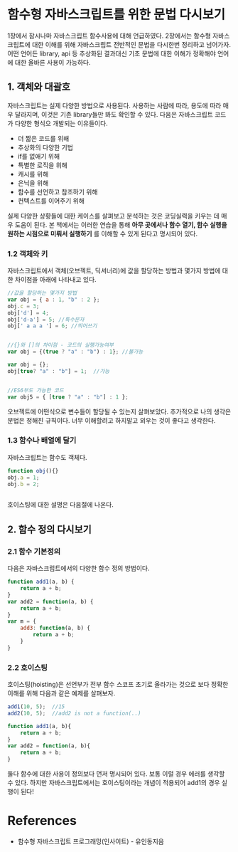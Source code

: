 # 함수형 자바스크립트를 위한 문법 다시보기

1장에서 잠시나마 자바스크립트 함수사용에 대해 언급하였다. 2장에서는 함수형 자바스크립트에 대한 이해를 위해 자바스크립트 전반적인 문법을 다시한번 정리하고 넘어가자. 어떤 언어든 library, api 등 추상화된 결과대신 기초 문법에 대한 이해가 정확해야 언어에 대한 올바른 사용이 가능하다.

## 1. 객체와 대괄호
자바스크립트는 실제 다양한 방법으로 사용된다. 사용하는 사람에 따라, 용도에 따라 매우 달라지며, 이것은 기존 library들만 봐도 확인할 수 있다. 다음은 자바스크립트 코드가 다양한 형식으 개발되는 이유들이다.
* 더 짧은 코드를 위해
* 추상화의 다양한 기법
* if를 없애기 위해
* 특별한 로직을 위해
* 캐시를 위해
* 은닉을 위해
* 함수를 선언하고 참조하기 위해
* 컨텍스트를 이어주기 위해

실제 다양한 상황들에 대한 케이스를 살펴보고 분석하는 것은 코딩실력을 키우는 데 매우 도움이 된다. 본 책에서는 이러한 연습을 통해 **아무 곳에서나 함수 열기, 함수 실행을 원하는 시점으로 미뤄서 실행하기** 를 이해할 수 있게 된다고 명시되어 있다.

### 1.2 객체와 키
자바스크립트에서 객체(오브젝트, 딕셔너리)에 값을 할당하는 방법과  몇가지 방법에 대한 차이점을 아래에 나타내고 있다.
```javascript
//값을 할당하는 몇가지 방법
var obj = { a : 1, "b" : 2 };
obj.c = 3;
obj['d'] = 4;
obj['d-a'] = 5; //특수문자
obj[' a a a '] = 6; //띄어쓰기


//{}와 []의 차이점 - 코드의 실행가능여부
var obj = {(true ? "a" : "b") : 1}; //불가능

var obj = {};
obj[true? "a" : "b"] = 1;  //가능


//ES6부도 가능한 코드
var obj5 = { [true ? "a" : "b"] : 1 }; 
```
오브젝트에 어떤식으로 변수들이 할당될 수 있는지 살펴보았다. 추가적으로 나의 생각은 문법은 정해진 규칙이다. 너무 이해할려고 하지말고 외우는 것이 좋다고 생각한다.

### 1.3 함수나 배열에 달기
자바스크립트는 함수도 객체다. 
```javascript
function obj(){}
obj.a = 1;
obj.b = 2;



```
호이스팅에 대한 설명은 다음절에 나온다.





## 2. 함수 정의 다시보기
### 2.1 함수 기본정의
다음은 자바스크립트에서의 다양한 함수 정의 방법이다.
```javascript
function add1(a, b) {
	return a + b;
}
var add2 = function(a, b) {
	return a + b;
}
var m = {
	add3: function(a, b) {
		return a + b;
	}
}
```

### 2.2 호이스팅

호이스팅(hoisting)은 선언부가 전부 함수 스코프 초기로 올라가는 것으로 보다 정확한 이해를 위해 다음과 같은 예제를 살펴보자.
```javascript
add1(10, 5);  //15
add2(10, 5);  //add2 is not a function(..)

function add1(a, b){
	return a + b;
}
var add2 = function(a, b){
	return a + b;
}
```
둘다 함수에 대한 사용이 정의보다 먼저 명시되어 있다. 보통 이럴 경우 에러를 생각할 수 있다. 하지만 자바스크립트에서는 호이스팅이라는 개념이 적용되어 add1의 경우 실행이 된다! 




#  References
* 함수형 자바스크립트 프로그래밍(인사이트) - 유인동지음